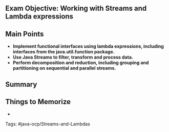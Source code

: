 ## Exam Objective: Working with Streams and Lambda expressions


## Main Points
- **Implement functional interfaces using lambda expressions, including interfaces from the java.util.function package.**
- **Use Java Streams to filter, transform and process data.**
- **Perform decomposition and reduction, including grouping and partitioning on sequential and parallel streams.**

## Summary


## Things to Memorize
- 

Tags:
#java-ocp/Streams-and-Lambdas